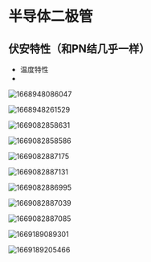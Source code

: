 # 半导体二极管
## 伏安特性（和PN结几乎一样）
* 温度特性
* 
![1668948086047](https://user-images.githubusercontent.com/63440757/202902430-8aafc4ab-93ba-4be3-87ff-c0639ff902f3.png)

![1668948261529](https://user-images.githubusercontent.com/63440757/202902526-b657cbf5-1b10-49bd-acab-e7255d5c935c.png)



![1669082858631](https://user-images.githubusercontent.com/63440757/203199751-d088831c-4fc6-4a64-b46e-19f8d7fe0990.png)


![1669082858586](https://user-images.githubusercontent.com/63440757/203199779-778de75c-9133-45ea-a85a-2db66a1ba713.png)


![1669082887175](https://user-images.githubusercontent.com/63440757/203199803-46af3b82-ff6c-4fa4-be2a-124db6c403fa.png)

![1669082887131](https://user-images.githubusercontent.com/63440757/203199824-58cffc49-4adc-4eb2-95fb-1ef519c97f21.png)

![1669082886995](https://user-images.githubusercontent.com/63440757/203199862-3f9d46ab-f4e2-49f9-bf4f-32f5bc323930.png)


![1669082887039](https://user-images.githubusercontent.com/63440757/203199872-1a6ad4ca-fbcf-45ac-9d6b-cc0c45fc20fa.png)


![1669082887085](https://user-images.githubusercontent.com/63440757/203199896-c36605b5-9785-4bc0-b400-58d9351cfa0b.png)

![1669189089301](https://user-images.githubusercontent.com/63440757/203493565-56fa89a0-fbd5-49a2-9560-f3ea63e73c0f.png)

![1669189205466](https://user-images.githubusercontent.com/63440757/203493776-a4779568-5600-4019-8672-bf0ef3592ef3.png)

